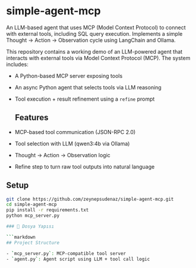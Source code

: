 # simple-agent-mcp
An LLM-based agent that uses MCP (Model Context Protocol) to connect with external tools, including SQL query execution. Implements a simple Thought → Action → Observation cycle using LangChain and Ollama.

This repository contains a working demo of an LLM-powered agent that interacts with external tools via Model Context Protocol (MCP). The system includes:

- A Python-based MCP server exposing tools
- An async Python agent that selects tools via LLM reasoning
- Tool execution + result refinement using a `refine` prompt

  ## Features

- MCP-based tool communication (JSON-RPC 2.0)
- Tool selection with LLM (qwen3:4b via Ollama)
- Thought → Action → Observation logic
- Refine step to turn raw tool outputs into natural language

## Setup

```bash
git clone https://github.com/zeynepsudenaz/simple-agent-mcp.git
cd simple-agent-mcp
pip install -r requirements.txt
python mcp_server.py

### 📂 Dosya Yapısı

```markdown
## Project Structure

- `mcp_server.py`: MCP-compatible tool server
- `agent.py`: Agent script using LLM + tool call logic

